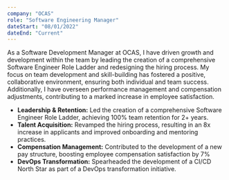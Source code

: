```yaml
---
company: "OCAS"
role: "Software Engineering Manager"
dateStart: "08/01/2022"
dateEnd: "Current"
---
```


As a Software Development Manager at OCAS, I have driven growth and development within the team by leading the creation of a comprehensive Software Engineer Role Ladder and redesigning the hiring process. My focus on team development and skill-building has fostered a positive, collaborative environment, ensuring both individual and team success. Additionally, I have overseen performance management and compensation adjustments, contributing to a marked increase in employee satisfaction.

- **Leadership & Retention:** Led the creation of a comprehensive Software Engineer Role Ladder, achieving 100% team retention for 2+ years.
- **Talent Acquisition:** Revamped the hiring process, resulting in an 8x increase in applicants and improved onboarding and mentoring practices.
- **Compensation Management:** Contributed to the development of a new pay structure, boosting employee compensation satisfaction by 7%
- **DevOps Transformation:** Spearheaded the development of a CI/CD North Star as part of a DevOps transformation initiative.
